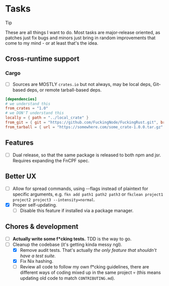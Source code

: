 # Tasks

> [!TIP]
> These are all things I want to do. Most tasks are major-release oriented, as patches just fix bugs and minors just bring in random improvements that come to my mind - or at least that's the idea.

## Cross-runtime support

### Cargo

- [ ] Sources are MOSTLY `crates.io` but not always, may be local deps, Git-based deps, or remote tarball-based deps.

```toml
[dependencies]
# we understand this
from_crates = "1.0"
# we DON'T understand this
locally = { path = "../local_crate" }
from_git = { git = "https://github.com/FuckingNode/FuckingRust.git", branch = "dev" }
from_tarball = { url = "https://somewhere.com/some_crate-1.0.0.tar.gz" }
```

## Features

- [ ] Dual release, so that the same package is released to both npm and jsr. Requires expanding the FnCPF spec.

## Better UX

- [ ] Allow for spread commands, using --flags instead of plaintext for specific arguments, e.g. `fkn add path1 path2 path3` or `fkclean project1 project2 project3 --intensity=normal`.
- [x] Proper self-updating.
  - [ ] Disable this feature if installed via a package manager.

## Chores & development

- [ ] **Actually write some f\*cking tests.** TDD is the way to go.
- [ ] Cleanup the codebase (it's getting kinda messy ngl).
  - [x] Remove audit tests. That's actually _the only feature that shouldn't have a test suite._
  - [x] Fix Nix hashing.
  - [ ] Review all code to follow my own f\*cking guidelines, there are different ways of coding mixed up in the same project :skull: (this means updating old code to match `CONTRIBUTING.md`).
